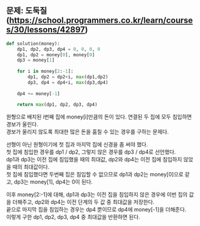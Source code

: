 ## 문제: 도둑질 (https://school.programmers.co.kr/learn/courses/30/lessons/42897)
```python
def solution(money):
    dp1, dp2, dp3, dp4 = 0, 0, 0, 0
    dp1, dp2 = money[0], money[0]
    dp3 = money[1]
    
    for i in money[2:-1]:
        dp1, dp2 = dp2+i, max(dp1,dp2)
        dp3, dp4 = dp4+i, max(dp3,dp4)
        
    dp4 += money[-1]
    
    return max(dp1, dp2, dp3, dp4)
```
원형으로 배치된 i번째 집에 money[i]만큼의 돈이 있다. 연결된 두 집에 모두 침입하면 경보가 울린다.  
경보가 울리지 않도록 최대한 많은 돈을 훔칠 수 있는 경우를 구하는 문제다.  

선형이 아닌 원형이기에 첫 집과 마지막 집에 신경을 좀 써야 했다.  
첫 집에 침입한 경우를 dp1 / dp2, 그렇지 않은 경우를 dp3 / dp4로 선언했다.  
dp1과 dp3는 이전 집에 침입했을 때의 최대값, dp2와 dp4는 이전 집에 침입하지 않았을 때의 최대값이다.  
첫 집에 침입했다면 두번째 집은 침입할 수 없으므로 dp1과 dp2는 money[0]으로 같고, dp3는 money[1], dp4는 0이 된다.  

이후 money[2:-1]에 대해, dp1과 dp3는 이전 집을 침입하지 않은 경우에 이번 집의 값을 더해주고, dp2와 dp4는 이전 단계의 두 값 중 최대값을 저장한다.  
끝으로 마지막 집을 침입하는 경우는 dp4 뿐이므로 dp4에 money[-1]을 더해준다.  
이렇게 구한 dp1, dp2, dp3, dp4 중 최대값을 반환하면 된다.  
